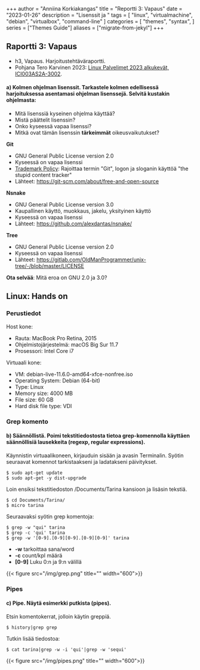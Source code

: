 +++
author = "Anniina Korkiakangas"
title = "Reportti 3: Vapaus"
date = "2023-01-26"
description = "Lisenssit ja "
tags = [
    "linux",
    "virtualmachine",
    "debian",
    "virtualbox",
    "command-line"
]
categories = [
    "themes",
    "syntax",
]
series = ["Themes Guide"]
aliases = ["migrate-from-jekyl"]
+++

## **Raportti 3: Vapaus**
- h3, Vapaus. Harjoitustehtäväraportti.
- Pohjana Tero Karvinen 2023: [Linux Palvelimet 2023 alkukevät, ICI003AS2A-3002](https://terokarvinen.com/2023/linux-palvelimet-2023-alkukevat/).

#### **a) Kolmen ohjelman lisenssit.** Tarkastele kolmen edellisessä harjoituksessa asentamasi ohjelman lisenssejä. Selvitä kustakin ohjelmasta:

- Mitä lisenssiä kyseinen ohjelma käyttää?
- Mistä päättelit lisenssin?
- Onko kyseessä vapaa lisenssi?
- Mitkä ovat tämän lisenssin **tärkeimmät** oikeusvaikutukset?

**Git**
- GNU General Public License version 2.0
- Kyseessä on vapaa lisenssi
- [Trademark Policy](https://git-scm.com/about/trademark): Rajoittaa termin "Git", logon ja sloganin käyttöä "the stupid content tracker" 
- Lähteet: https://git-scm.com/about/free-and-open-source 

**Nsnake**
- GNU General Public License version 3.0
- Kaupallinen käyttö, muokkaus, jakelu, yksityinen käyttö 
- Kyseessä on vapaa lisenssi
- Lähteet: https://github.com/alexdantas/nsnake/

**Tree**
- GNU General Public License version 2.0
- Kyseessä on vapaa lisenssi
- Lähteet: https://gitlab.com/OldManProgrammer/unix-tree/-/blob/master/LICENSE

**Ota selvää**: Mitä eroa on GNU 2.0 ja 3.0? 

## **Linux: Hands on**
### **Perustiedot** 

Host kone:
- Rauta: MacBook Pro Retina, 2015
- Ohjelmistojärjestelmä: macOS Big Sur 11.7
- Prosessori: Intel Core i7

Virtuaali kone: 
- VM: debian-live-11.6.0-amd64-xfce-nonfree.iso
- Operating System: Debian (64-bit)
- Type: Linux
- Memory size: 4000 MB
- File size: 60 GB
- Hard disk file type: VDI

### **Grep komento**

#### **b) Säännöllistä.** Poimi tekstitiedostosta tietoa grep-komennolla käyttäen säännöllisiä lausekkeita (regexp, regular expressions).

Käynnistin virtuaalikoneen, kirjauduin sisään ja avasin Terminalin. Syötin seuraavat komennot tarkistaakseni ja ladatakseni päivitykset.

    $ sudo apt-get update 
    $ sudo apt-get -y dist-upgrade

Loin ensiksi tekstitiedoston /Documents/Tarina kansioon ja lisäsin tekstiä.

    $ cd Documents/Tarina/
    $ micro tarina
    
Seuraavaksi syötin grep komentoja:

    $ grep -w "qui" tarina
    $ grep -c 'qui' tarina
    $ grep -w '[0-9].[0-9][0-9].[0-9][0-9]' tarina

- **-w** tarkoittaa sana/word
- **-c** count/kpl määrä
- **[0-9]** Luku 0:n ja 9:n välillä

{{< figure src="/img/grep.png" title="" width="600">}}

### **Pipes** 

#### **c) Pipe.** Näytä esimerkki putkista (pipes).

Etsin komentokerrat, jolloin käytin greppiä. 

    $ history|grep grep

Tutkin lisää tiedostoa:

    $ cat tarina|grep -w -i 'qui'|grep -w 'sequi'  

{{< figure src="/img/pipes.png" title="" width="600">}}

